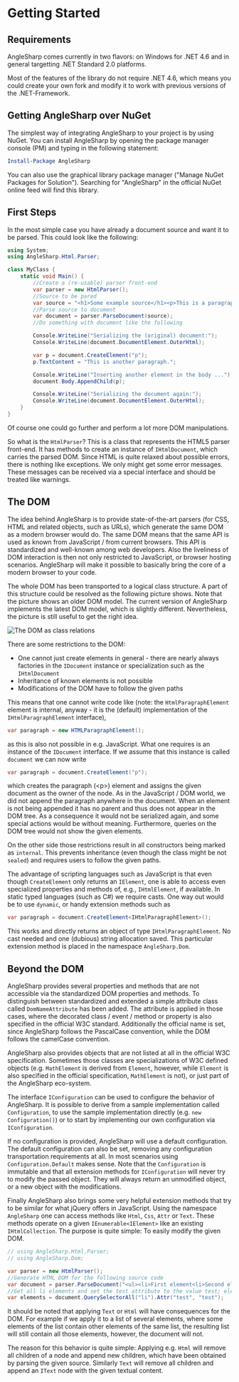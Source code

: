 # Getting Started

## Requirements

AngleSharp comes currently in two flavors: on Windows for .NET 4.6 and in general targetting .NET Standard 2.0 platforms.

Most of the features of the library do not require .NET 4.6, which means you could create your own fork and modify it to work with previous versions of the .NET-Framework.

## Getting AngleSharp over NuGet

The simplest way of integrating AngleSharp to your project is by using NuGet. You can install AngleSharp by opening the package manager console (PM) and typing in the following statement:

```ps1
Install-Package AngleSharp
```

You can also use the graphical library package manager ("Manage NuGet Packages for Solution"). Searching for "AngleSharp" in the official NuGet online feed will find this library.

## First Steps

In the most simple case you have already a document source and want it to be parsed. This could look like the following:

```c#
using System;
using AngleSharp.Html.Parser;

class MyClass {
    static void Main() {
        //Create a (re-usable) parser front-end
        var parser = new HtmlParser();
        //Source to be pared
        var source = "<h1>Some example source</h1><p>This is a paragraph element";
        //Parse source to document
        var document = parser.ParseDocument(source);
        //Do something with document like the following

        Console.WriteLine("Serializing the (original) document:");
        Console.WriteLine(document.DocumentElement.OuterHtml);

        var p = document.CreateElement("p");
        p.TextContent = "This is another paragraph.";

        Console.WriteLine("Inserting another element in the body ...");
        document.Body.AppendChild(p);

        Console.WriteLine("Serializing the document again:");
        Console.WriteLine(document.DocumentElement.OuterHtml);
    }
}
```

Of course one could go further and perform a lot more DOM manipulations.

So what is the `HtmlParser`? This is a class that represents the HTML5 parser front-end. It has methods to create an instance of `IHtmlDocument`, which carries the parsed DOM. Since HTML is quite relaxed about possible errors, there is nothing like exceptions. We only might get some error messages. These messages can be received via a special interface and should be treated like warnings.

## The DOM

The idea behind AngleSharp is to provide state-of-the-art parsers (for CSS, HTML and related objects, such as URLs), which generate the same DOM as a modern browser would do. The same DOM means that the same API is used as known from JavaScript / from current browsers. This API is standardized and well-known among web developers. Also the liveliness of DOM interaction is then not only restricted to JavaScript, or browser hosting scenarios. AngleSharp will make it possible to basically bring the core of a modern browser to your code.

The whole DOM has been transported to a logical class structure. A part of this structure could be resolved as the following picture shows. Note that the picture shows an older DOM model. The current version of AngleSharp implements the latest DOM model, which is slightly different. Nevertheless, the picture is still useful to get the right idea.

![The DOM as class relations](http://www.codeproject.com/KB/library/609053/dom.png)

There are some restrictions to the DOM:

- One cannot just create elements in general - there are nearly always factories in the `IDocument` instance or specialization such as the `IHtmlDocument`
- Inheritance of known elements is not possible
- Modifications of the DOM have to follow the given paths

This means that one cannot write code like (note: the `HtmlParagraphElement` element is internal, anyway - it is the (default) implementation of the `IHtmlParagraphElement` interface),

```c#
var paragraph = new HTMLParagraphElement();
```

as this is also not possible in e.g. JavaScript. What one requires is an instance of the `IDocument` interface. If we assume that this instance is called `document` we can now write

```c#
var paragraph = document.CreateElement("p");
```

which creates the paragraph (&lt;p&gt;) element and assigns the given document as the owner of the node. As in the JavaScript / DOM world, we did not append the paragraph anywhere in the document. When an element is not being appended it has no parent and thus does not appear in the DOM tree. As a consequence it would not be serialized again, and some special actions would be without meaning. Furthermore, queries on the DOM tree would not show the given elements.

On the other side those restrictions result in all constructors being marked as `internal`. This prevents inheritance (even though the class might be not `sealed`) and requires users to follow the given paths.

The advantage of scripting languages such as JavaScript is that even though `CreateElement` only returns an `IElement`, one is able to access even specialized properties and methods of, e.g., `IHtmlElement`, if available. In static typed languages (such as C#) we require casts. One way out would be to use `dynamic`, or handy extension methods such as

```c#
var paragraph = document.CreateElement<IHtmlParagraphElement>();
```

This works and directly returns an object of type `IHtmlParagraphElement`. No cast needed and one (dubious) string allocation saved. This particular extension method is placed in the namespace `AngleSharp.Dom`.

## Beyond the DOM

AngleSharp provides several properties and methods that are not accessible via the standardized DOM properties and methods. To distinguish between standardized and extended a simple attribute class called `DomNameAttribute` has been added. The attribute is applied in those cases, where the decorated class / event / method or property is also specified in the official W3C standard. Additionally the official name is set, since AngleSharp follows the PascalCase convention, while the DOM follows the camelCase convention.

AngleSharp also provides objects that are not listed at all in the official W3C specification. Sometimes those classes are specializations of W3C defined objects (e.g. `MathElement` is derived from `Element`, however, while `Element` is also specified in the official specification, `MathElement` is not), or just part of the AngleSharp eco-system.

The interface `IConfiguration` can be used to configure the behavior of AngleSharp. It is possible to derive from a sample implementation called `Configuration`, to use the sample implementation directly (e.g. `new Configuration()`) or to start by implementing our own configuration via `IConfiguration`.

If no configuration is provided, AngleSharp will use a default configuration. The default configuration can also be set, removing any configuration transportation requirements at all. In most scenarios using `Configuration.Default` makes sense. Note that the `Configuration` is immutable and that all extension methods for `IConfiguration` will never try to modify the passed object. They will always return an unmodified object, or a new object with the modifications.

Finally AngleSharp also brings some very helpful extension methods that try to be similar for what jQuery offers in JavaScript. Using the namespace `AngleSharp` one can access methods like `Html`, `Css`, `Attr` or `Text`. These methods operate on a given `IEnumerable<IElement>` like an existing `IHtmlCollection`. The purpose is quite simple: To easily modify the given DOM.

```c#
// using AngleSharp.Html.Parser;
// using AngleSharp.Dom;

var parser = new HtmlParser();
//Generate HTML DOM for the following source code
var document = parser.ParseDocument("<ul><li>First element<li>Second element<li>third<li class=bla>Last");
//Get all li elements and set the test attribute to the value test; elements still contains all li elements
var elements = document.QuerySelectorAll("li").Attr("test", "test");
```

It should be noted that applying `Text` or `Html` will have consequences for the DOM. For example if we apply it to a list of several elements, where some elements of the list contain other elements of the same list, the resulting list will still contain all those elements, however, the document will not.

The reason for this behavior is quite simple: Applying e.g. `Html` will remove all children of a node and append new children, which have been obtained by parsing the given source. Similarly `Text` will remove all children and append an `IText` node with the given textual content.
